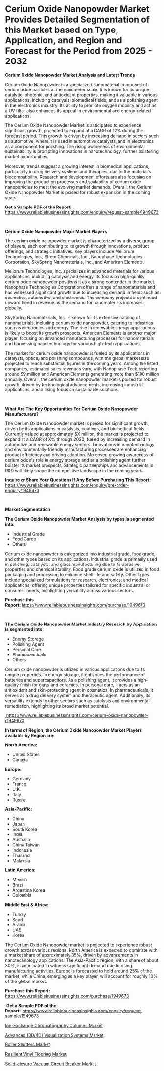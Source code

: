 <p><h1>Cerium Oxide Nanopowder Market Provides Detailed Segmentation of this Market based on Type, Application, and Region and Forecast for the Period from 2025 - 2032</h1></p><p><strong>Cerium Oxide Nanopowder Market Analysis and Latest Trends</strong></p>
<p><p>Cerium Oxide Nanopowder is a specialized nanomaterial composed of cerium oxide particles at the nanometer scale. It is known for its unique catalytic, photonic, and antioxidant properties, making it valuable in various applications, including catalysis, biomedical fields, and as a polishing agent in the electronics industry. Its ability to promote oxygen mobility and act as a UV filter also enhances its appeal in environmental and energy-related applications.</p><p>The Cerium Oxide Nanopowder Market is anticipated to experience significant growth, projected to expand at a CAGR of 12% during the forecast period. This growth is driven by increasing demand in sectors such as automotive, where it is used in automotive catalysts, and in electronics as a component for polishing. The rising awareness of environmental sustainability is prompting innovations in nanotechnology, further bolstering market opportunities. </p><p>Moreover, trends suggest a growing interest in biomedical applications, particularly in drug delivery systems and therapies, due to the material's biocompatibility. Research and development efforts are also focusing on improving the production processes and scalability of cerium oxide nanoparticles to meet the evolving market demands. Overall, the Cerium Oxide Nanopowder Market is poised for robust expansion in the coming years.</p></p>
<p><strong>Get a Sample PDF of the Report:&nbsp;</strong> <a href="https://www.reliablebusinessinsights.com/enquiry/request-sample/1949673?utm_campaign=1113&utm_medium=2&utm_source=Github&utm_content=ia&utm_term=02042025&utm_id=cerium-oxide-nanopowder">https://www.reliablebusinessinsights.com/enquiry/request-sample/1949673</a></p>
<p>&nbsp;</p>
<p><strong>Cerium Oxide Nanopowder Major Market Players</strong></p>
<p><p>The cerium oxide nanopowder market is characterized by a diverse group of players, each contributing to its growth through innovations, product offerings, and strategic initiatives. Key players include Meliorum Technologies, Inc., Strem Chemicals, Inc., Nanophase Technologies Corporation, SkySpring Nanomaterials, Inc., and American Elements.</p><p>Meliorum Technologies, Inc. specializes in advanced materials for various applications, including catalysis and energy. Its focus on high-quality cerium oxide nanopowder positions it as a strong contender in the market. Nanophase Technologies Corporation offers a range of nanomaterials and has witnessed significant growth due to increasing demand in fields such as cosmetics, automotive, and electronics. The company projects a continued upward trend in revenue as the demand for nanomaterials increases globally.</p><p>SkySpring Nanomaterials, Inc. is known for its extensive catalog of nanomaterials, including cerium oxide nanopowder, catering to industries such as electronics and energy. The rise in renewable energy applications is likely to boost its growth prospects. American Elements is another major player, focusing on advanced manufacturing processes for nanomaterials and harnessing nanotechnology for various high-tech applications.</p><p>The market for cerium oxide nanopowder is fueled by its applications in catalysts, optics, and polishing compounds, with the global market size projected to reach substantial figures in the coming years. Among the listed companies, estimated sales revenues vary, with Nanophase Tech reporting around $9 million and American Elements generating more than $100 million annually. Overall, the cerium oxide nanopowder market is poised for robust growth, driven by technological advancements, increasing industrial applications, and a rising focus on sustainable solutions.</p></p>
<p>&nbsp;</p>
<p><strong>What Are The Key Opportunities For Cerium Oxide Nanopowder Manufacturers?</strong></p>
<p><p>The Cerium Oxide Nanopowder market is poised for significant growth, driven by its applications in catalysis, coatings, and biomedical fields. Currently valued at approximately $X million, the market is projected to expand at a CAGR of X% through 2030, fueled by increasing demand in automotive and renewable energy sectors. Innovations in nanotechnology and environmentally-friendly manufacturing processes are enhancing product efficiency and driving adoption. Moreover, growing awareness of cerium oxide's role in energy storage and as a polishing agent further bolster its market prospects. Strategic partnerships and advancements in R&D will likely shape the competitive landscape in the coming years.</p></p>
<p><strong>Inquire or Share Your Questions If Any Before Purchasing This Report:</strong> <a href="https://www.reliablebusinessinsights.com/enquiry/pre-order-enquiry/1949673?utm_campaign=1113&utm_medium=2&utm_source=Github&utm_content=ia&utm_term=02042025&utm_id=cerium-oxide-nanopowder">https://www.reliablebusinessinsights.com/enquiry/pre-order-enquiry/1949673</a></p>
<p>&nbsp;</p>
<p><strong>Market Segmentation</strong></p>
<p><strong>The Cerium Oxide Nanopowder Market Analysis by types is segmented into:</strong></p>
<p><ul><li>Industrial Grade</li><li>Food Garde</li><li>Others</li></ul></p>
<p><p>Cerium oxide nanopowder is categorized into industrial grade, food grade, and other types based on its applications. Industrial grade is primarily used in polishing, catalysts, and glass manufacturing due to its abrasive properties and chemical stability. Food grade cerium oxide is utilized in food packaging and processing to enhance shelf life and safety. Other types include specialized formulations for research, electronics, and medical applications, offering unique properties tailored for specific industrial or consumer needs, highlighting versatility across various sectors.</p></p>
<p><strong>Purchase this Report:&nbsp;</strong><a href="https://www.reliablebusinessinsights.com/purchase/1949673?utm_campaign=1113&utm_medium=2&utm_source=Github&utm_content=ia&utm_term=02042025&utm_id=cerium-oxide-nanopowder">https://www.reliablebusinessinsights.com/purchase/1949673</a></p>
<p>&nbsp;</p>
<p><strong>The Cerium Oxide Nanopowder Market Industry Research by Application is segmented into:</strong></p>
<p><ul><li>Energy Storage</li><li>Polishing Agent</li><li>Personal Care</li><li>Pharmaceuticals</li><li>Others</li></ul></p>
<p><p>Cerium oxide nanopowder is utilized in various applications due to its unique properties. In energy storage, it enhances the performance of batteries and supercapacitors. As a polishing agent, it provides a high-quality finish for glass and ceramics. In personal care, it acts as an antioxidant and skin-protecting agent in cosmetics. In pharmaceuticals, it serves as a drug delivery system and therapeutic agent. Additionally, its versatility extends to other sectors such as catalysis and environmental remediation, highlighting its broad market potential.</p></p>
<p><a href="https://www.reliablebusinessinsights.com/cerium-oxide-nanopowder-r1949673?utm_campaign=1113&utm_medium=2&utm_source=Github&utm_content=ia&utm_term=02042025&utm_id=cerium-oxide-nanopowder">&nbsp;https://www.reliablebusinessinsights.com/cerium-oxide-nanopowder-r1949673</a></p>
<p><strong>In terms of Region, the Cerium Oxide Nanopowder Market Players available by Region are:</strong></p>
<p>
    <p> <strong> North America: </strong>
        <ul>
            <li>United States</li>
            <li>Canada</li>
        </ul>
        </p> 
    <p> <strong> Europe: </strong>
        <ul>
            <li>Germany</li>
            <li>France</li>
            <li>U.K.</li>
            <li>Italy</li>
            <li>Russia</li>
        </ul>
        </p> 
    <p> <strong> Asia-Pacific: </strong>
        <ul>
            <li>China</li>
            <li>Japan</li>
            <li>South Korea</li>
            <li>India</li>
            <li>Australia</li>
            <li>China Taiwan</li>
            <li>Indonesia</li>
            <li>Thailand</li>
            <li>Malaysia</li>
        </ul>
        </p> 
    <p> <strong> Latin America: </strong>
        <ul>
            <li>Mexico</li>
            <li>Brazil</li>
            <li>Argentina Korea</li>
            <li>Colombia</li>
        </ul>
        </p> 
    <p> <strong> Middle East & Africa: </strong>
        <ul>
            <li>Turkey</li>
            <li>Saudi</li>
            <li>Arabia</li>
            <li>UAE</li>
            <li>Korea</li>
        </ul>
    </p>
    </p>
<p><p>The Cerium Oxide Nanopowder market is projected to experience robust growth across various regions. North America is expected to dominate with a market share of approximately 35%, driven by advancements in nanotechnology applications. The Asia-Pacific region, with a share of about 30%, is anticipated to witness significant demand due to rising manufacturing activities. Europe is forecasted to hold around 25% of the market, while China, emerging as a key player, will account for roughly 10% of the global market.</p></p>
<p><strong>Purchase this Report: </strong><a href="https://www.reliablebusinessinsights.com/purchase/1949673?utm_campaign=1113&utm_medium=2&utm_source=Github&utm_content=ia&utm_term=02042025&utm_id=cerium-oxide-nanopowder">https://www.reliablebusinessinsights.com/purchase/1949673</a></p>
<p>&nbsp;<strong>Get a Sample PDF of the Report:&nbsp;&nbsp;</strong><a href="https://www.reliablebusinessinsights.com/enquiry/request-sample/1949673?utm_campaign=1113&utm_medium=2&utm_source=Github&utm_content=ia&utm_term=02042025&utm_id=cerium-oxide-nanopowder">https://www.reliablebusinessinsights.com/enquiry/request-sample/1949673</a></p>
<p><strong></strong></p>
<p><p><a href="https://www.linkedin.com/pulse/ion-exchange-chromatography-columns-market-research-sales-bhfre?utm_campaign=1113&utm_medium=2&utm_source=Github&utm_content=ia&utm_term=02042025&utm_id=cerium-oxide-nanopowder">Ion-Exchange Chromatography Columns Market</a></p><p><a href="https://www.linkedin.com/pulse/detailed-analysis-advanced-3d4d-visualization-systems-market-88fpe?utm_campaign=1113&utm_medium=2&utm_source=Github&utm_content=ia&utm_term=02042025&utm_id=cerium-oxide-nanopowder">Advanced (3D/4D) Visualization Systems Market</a></p><p><a href="https://github.com/sarialahipff/Market-Research-Report-List-1/blob/main/roller-shutters-market.md?utm_campaign=1113&utm_medium=2&utm_source=Github&utm_content=ia&utm_term=02042025&utm_id=cerium-oxide-nanopowder">Roller Shutters Market</a></p><p><a href="https://github.com/edderkoliso1/Market-Research-Report-List-1/blob/main/resilient-vinyl-flooring-market.md?utm_campaign=1113&utm_medium=2&utm_source=Github&utm_content=ia&utm_term=02042025&utm_id=cerium-oxide-nanopowder">Resilient Vinyl Flooring Market</a></p><p><a href="https://www.linkedin.com/pulse/solid-closure-vacuum-circuit-breaker-market-outlook-strategic-insights-bmkxe?utm_campaign=1113&utm_medium=2&utm_source=Github&utm_content=ia&utm_term=02042025&utm_id=cerium-oxide-nanopowder">Solid-closure Vacuum Circuit Breaker Market</a></p></p>